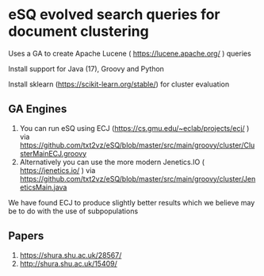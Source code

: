 # eSQ evolved search queries for document clustering
Uses a GA to create Apache Lucene ( https://lucene.apache.org/ ) queries

Install support for Java (17), Groovy and Python

Install sklearn (https://scikit-learn.org/stable/) for cluster evaluation

## GA Engines 
1. You can run eSQ using ECJ (https://cs.gmu.edu/~eclab/projects/ecj/ ) via https://github.com/txt2vz/eSQ/blob/master/src/main/groovy/cluster/ClusterMainECJ.groovy 
2. Alternatively you can use the more modern Jenetics.IO ( https://jenetics.io/ ) via  https://github.com/txt2vz/eSQ/blob/master/src/main/groovy/cluster/JeneticsMain.java

We have found ECJ to produce slightly better results which we believe may be to do with the use of subpopulations


## Papers
1. https://shura.shu.ac.uk/28567/ 
2.  http://shura.shu.ac.uk/15409/
